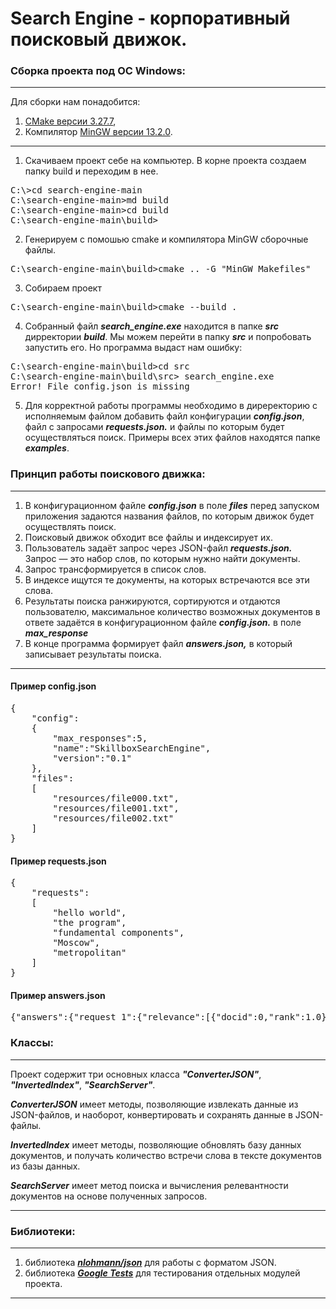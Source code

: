 # Search Engine - корпоративный поисковый движок.
### Сборка проекта под  ОС Windows:
___
Для сборки нам понадобится: 
1. [CMake версии 3.27.7](https://cmake.org/download/),
2. Компилятор 
[MinGW версии 13.2.0](https://github.com/niXman/mingw-builds-binaries/releases/tag/13.2.0-rt_v11-rev1).
___
1. Скачиваем проект себе на компьютер. В корне проекта создаем папку  build и переходим в нее.
<pre>
C:\>cd search-engine-main
C:\search-engine-main>md build
C:\search-engine-main>cd build
C:\search-engine-main\build>
</pre>

2. Генерируем с помошью cmake и компилятора MinGW сборочные файлы.
<pre>
C:\search-engine-main\build>cmake .. -G "MinGW Makefiles"
</pre>
3. Собираем проект
<pre>
C:\search-engine-main\build>cmake --build .
</pre>
4. Собранный файл ___search_engine.exe___ находится в папке ___src___ дирректории ___build___.
Мы можем перейти в папку ___src___ и попробовать запустить его. Но программа выдаст нам ошибку:
<pre>
C:\search-engine-main\build>cd src
C:\search-engine-main\build\src> search_engine.exe
Error! File config.json is missing
</pre>
5. Для корректной работы программы необходимо в диреректорию с исполняемым файлом добавить файл конфигурации  ___config.json___, 
файл с запросами  ___requests.json.___ и файлы по которым будет осуществляться поиск.
Примеры всех этих файлов находятся папке ___examples___.


### Принцип работы поискового движка:
___
1. В конфигурационном файле ___config.json___  в поле ___files___ перед запуском приложения
задаются названия файлов, по которым движок будет осуществлять поиск.
2. Поисковый движок обходит все файлы и индексирует их.
3. Пользователь задаёт запрос через JSON-файл ___requests.json.___ Запрос — это
набор слов, по которым нужно найти документы.
4. Запрос трансформируется в список слов.
5. В индексе ищутся те документы, на которых встречаются все эти слова.
6. Результаты поиска ранжируются, сортируются и отдаются пользователю,
максимальное количество возможных документов в ответе задаётся в
конфигурационном файле ___config.json.___ в поле ___max_response___
7. В конце программа формирует файл ___answers.json,___ в который записывает
результаты поиска.

___

#### Пример config.json
<pre>
{
    "config":
    {
        "max_responses":5,
        "name":"SkillboxSearchEngine",
        "version":"0.1"
    },
    "files":
    [
        "resources/file000.txt",
        "resources/file001.txt",
        "resources/file002.txt"
    ]
}
</pre>

####  Пример requests.json
<pre>
{
    "requests":
    [
        "hello world",
        "the program",
        "fundamental components",
        "Moscow",
        "metropolitan"
    ]
}
</pre>
####  Пример answers.json
<pre>
{"answers":{"request_1":{"relevance":[{"docid":0,"rank":1.0},{"docid":2,"rank":1.0}],"result":true},"request_2":{"relevance":[{"docid":1,"rank":1.0},{"docid":0,"rank":0.7142857313156128},{"docid":2,"rank":0.5714285969734192}],"result":true},"request_3":[{"docid":0,"rank":1.0}],"request_4":{"result":false},"request_5":{"result":false}}}
</pre>
### Классы:
___
Проект содержит три основных класса ___"ConverterJSON"___, ___"InvertedIndex"___, ___"SearchServer"___.

___ConverterJSON___ имеет методы, позволяющие извлекать данные из JSON-файлов, и наоборот, 
конвертировать и сохранять данные в JSON-файлы.

___InvertedIndex___ имеет методы, позволяющие обновлять базу данных документов, и получать
количество встречи слова в тексте документов из базы данных.

___SearchServer___ имеет метод поиска и вычисления релевантности документов 
на основе полученных запросов.
___


### Библиотеки:
___
1. библиотека ___[nlohmann/json](https://github.com/nlohmann/json?ysclid=lrq5qo3vz517308901)___ для работы с форматом JSON.
2. библиотека ___[Google Tests](https://github.com/google/googletest?ysclid=lrq6bc00wy323673298)___ 
для тестирования отдельных модулей проекта. 
___


